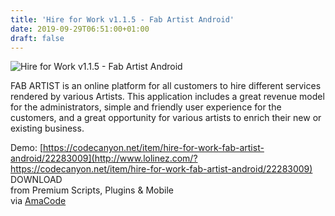 ```yaml
---
title: 'Hire for Work v1.1.5 - Fab Artist Android'
date: 2019-09-29T06:51:00+01:00
draft: false
---
```


![Hire for Work v1.1.5 - Fab Artist Android](http://www.codelist.cc/uploads/posts/2019-09/1569736093_hireforwork.png "Hire for Work v1.1.5 - Fab Artist Android")  
  
FAB ARTIST is an online platform for all customers to hire different services rendered by various Artists. This application includes a great revenue model for the administrators, simple and friendly user experience for the customers, and a great opportunity for various artists to enrich their new or existing business.  
  
Demo: [https://codecanyon.net/item/hire-for-work-fab-artist-android/22283009](http://www.lolinez.com/?https://codecanyon.net/item/hire-for-work-fab-artist-android/22283009)  
DOWNLOAD  
from Premium Scripts, Plugins & Mobile  
via [AmaCode](https://amazcode.ooo)
